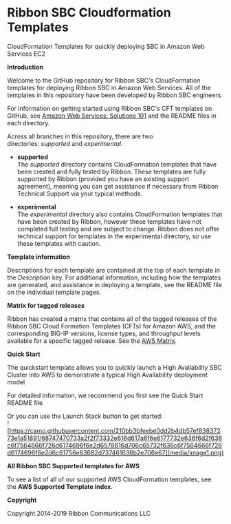 # Ribbon SBC Cloudformation Templates
CloudFormation Templates for quickly deploying SBC in Amazon Web Services EC2

**Introduction**

Welcome to the GitHub repository for Ribbon SBC's CloudFormation
templates for deploying Ribbon SBC in Amazon Web Services. All of the
templates in this repository have been developed by Ribbon SBC
engineers.

For information on getting started using Ribbon SBC's CFT templates on
GitHub, see [<span class="underline">Amazon Web Services: Solutions
101</span>](http://clouddocs.f5.com/cloud/public/v1/aws/AWS_solutions101.html) and
the README files in each directory.

Across all branches in this repository, there are two
directories: *supported* and *experimental*.

  - **supported**  
    The *supported* directory contains CloudFormation templates that
    have been created and fully tested by Ribbon. These templates are
    fully supported by Ribbon (provided you have an existing support
    agreement), meaning you can get assistance if necessary from Ribbon
    Technical Support via your typical methods.

  - **experimental**  
    The *experimental* directory also contains CloudFormation templates
    that have been created by Ribbon, however these templates have not
    completed full testing and are subject to change. Ribbon does not
    offer technical support for templates in the experimental directory,
    so use these templates with caution.

**Template information**

Descriptions for each template are contained at the top of each template
in the *Description* key. For additional information, including how the
templates are generated, and assistance in deploying a template, see the
README file on the individual template pages.

**Matrix for tagged releases**

Ribbon has created a matrix that contains all of the tagged releases of
the Ribbon SBC Cloud Formation Templates (CFTs) for Amazon AWS, and the
corresponding BIG-IP versions, license types, and throughput levels
available for a specific tagged release. See
the [<span class="underline">AWS
Matrix</span>](https://github.com/RibbonCommunications/sbc-aws-cloudformation/blob/master/aws-sbc-matrix.md).

**Quick Start**

The quickstart template allows you to quickly launch a High Availability
SBC Cluster into AWS to demonstrate a typical High Availability
deployment model

For detailed information, we recommend you first see
the <span class="underline">Quick Start README file</span>

Or you can use the Launch Stack button to get
started:  
![https://camo.githubusercontent.com/210bb3bfeebe0dd2b4db57ef83837273e1a51891/68747470733a2f2f73332e616d617a6f6e6177732e636f6d2f636c6f7564666f726d6174696f6e2d6578616d706c65732f636c6f7564666f726d6174696f6e2d6c61756e63682d737461636b2e706e67](media/image1.png)

**All Ribbon SBC Supported templates for AWS**

To see a list of all of our supported AWS CloudFormation templates, see
the **<span class="underline">AWS Supported Template index</span>**.

**Copyright**

Copyright 2014-2019 Ribbon Communications LLC
